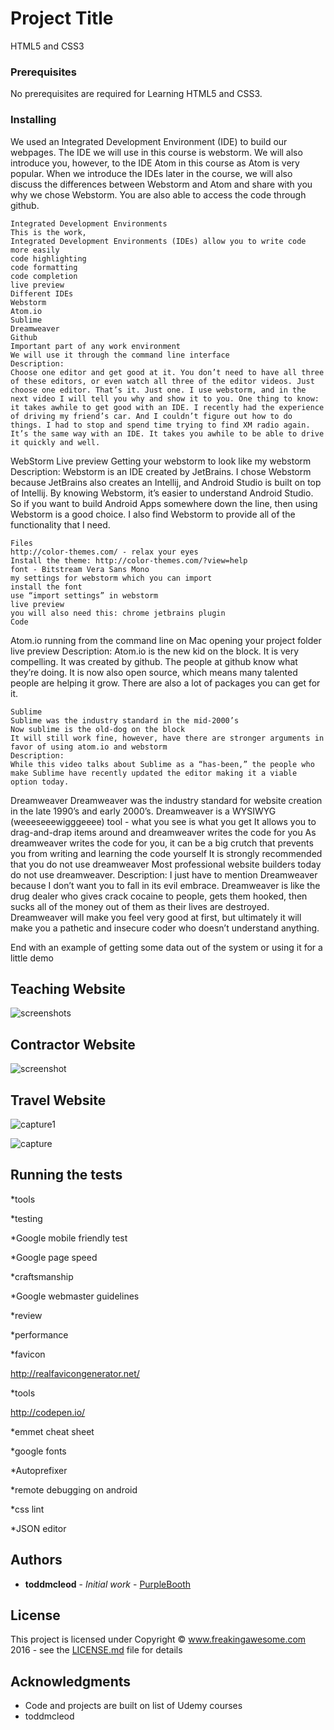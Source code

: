# Project Title

HTML5 and CSS3

### Prerequisites

No prerequisites are required for Learning HTML5 and CSS3.

### Installing

We used an Integrated Development Environment (IDE) to build our webpages. The IDE we will use in this course is webstorm. We will also introduce you, however, to the IDE Atom in this course as Atom is very popular. When we introduce the IDEs later in the course, we will also discuss the differences between Webstorm and Atom and share with you why we chose Webstorm. You are also able to access the code through github.

```
Integrated Development Environments
This is the work, 
Integrated Development Environments (IDEs) allow you to write code more easily
code highlighting
code formatting
code completion
live preview
Different IDEs
Webstorm
Atom.io
Sublime
Dreamweaver
Github
Important part of any work environment
We will use it through the command line interface
Description:
Choose one editor and get good at it. You don’t need to have all three of these editors, or even watch all three of the editor videos. Just choose one editor. That’s it. Just one. I use webstorm, and in the next video I will tell you why and show it to you. One thing to know: it takes awhile to get good with an IDE. I recently had the experience of driving my friend’s car. And I couldn’t figure out how to do things. I had to stop and spend time trying to find XM radio again. It’s the same way with an IDE. It takes you awhile to be able to drive it quickly and well.

```
WebStorm
Live preview
Getting your webstorm to look like my webstorm
Description:
Webstorm is an IDE created by JetBrains. I chose Webstorm because JetBrains also creates an Intellij, and Android Studio is built on top of Intellij. By knowing Webstorm, it’s easier to understand Android Studio. So if you want to build Android Apps somewhere down the line, then using Webstorm is a good choice. I also find Webstorm to provide all of the functionality that I need.

```
Files
http://color-themes.com/ - relax your eyes
Install the theme: http://color-themes.com/?view=help 
font - Bitstream Vera Sans Mono
my settings for webstorm which you can import
install the font
use “import settings” in webstorm
live preview
you will also need this: chrome jetbrains plugin
Code

```
Atom.io
running from the command line on Mac
opening your project folder
live preview
Description:
Atom.io is the new kid on the block. It is very compelling. It was created by github. The people at github know what they’re doing. It is now also open source, which means many talented people are helping it grow. There are also a lot of packages you can get for it. 

```
Sublime
Sublime was the industry standard in the mid-2000’s
Now sublime is the old-dog on the block
It will still work fine, however, have there are stronger arguments in favor of using atom.io and webstorm
Description:
While this video talks about Sublime as a “has-been,” the people who make Sublime have recently updated the editor making it a viable option today. 

```
Dreamweaver
Dreamweaver was the industry standard for website creation in the late 1990’s and early 2000’s.
Dreamweaver is a WYSIWYG (weeeseeewigggeeee) tool - what you see is what you get
It allows you to drag-and-drap items around and dreamweaver writes the code for you
As dreamweaver writes the code for you, it can be a big crutch that prevents you from writing and learning the code yourself
It is strongly recommended that you do not use dreamweaver
Most professional website builders today do not use dreamweaver.
Description:
I just have to mention Dreamweaver because I don’t want you to fall in its evil embrace. Dreamweaver is like the drug dealer who gives crack cocaine to people, gets them hooked, then sucks all of the money out of them as their lives are destroyed. Dreamweaver will make you feel very good at first, but ultimately it will make you a pathetic and insecure coder who doesn’t understand anything.

End with an example of getting some data out of the system or using it for a little demo

## Teaching Website

![screenshots](https://user-images.githubusercontent.com/19499440/35052228-b745f4e4-fb6c-11e7-9444-bce65b3eae2f.png)

## Contractor Website

![screenshot](https://user-images.githubusercontent.com/19499440/35052400-1b3a4162-fb6d-11e7-8b79-5d36b661d921.png)

## Travel Website

![capture1](https://user-images.githubusercontent.com/19499440/35052682-cf6268b8-fb6d-11e7-8675-ce192c25b435.PNG)

![capture](https://user-images.githubusercontent.com/19499440/35052689-d335e32a-fb6d-11e7-84ff-866a0e1dcc1f.PNG)
    
## Running the tests

*tools

*testing

*Google mobile friendly test

*Google page speed

*craftsmanship

*Google webmaster guidelines

*review

*performance

*favicon

http://realfavicongenerator.net/ 

*tools

http://codepen.io/ 

*emmet cheat sheet

*google fonts

*Autoprefixer

*remote debugging on android

*css lint

*JSON editor

## Authors

* **toddmcleod** - *Initial work* - [PurpleBooth](https://github.com/GoesToEleven)

## License

This project is licensed under Copyright © www.freakingawesome.com 2016  - see the [LICENSE.md](LICENSE.md) file for details

## Acknowledgments

* Code and projects are built on list of Udemy courses
* toddmcleod
